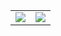 <!--
**ZhiyuanLck/ZhiyuanLck** is a ✨ _special_ ✨ repository because its `README.md` (this file) appears on your GitHub profile.

Here are some ideas to get you started:

- 🔭 I’m currently working on ...
- 🌱 I’m currently learning ...
- 👯 I’m looking to collaborate on ...
- 🤔 I’m looking for help with ...
- 💬 Ask me about ...
- 📫 How to reach me: ...
- 😄 Pronouns: ...
- ⚡ Fun fact: ...
-->

<table border="0">
   <tr>
       <td><img src="https://github-readme-stats.vercel.app/api/top-langs/?username=ZhiyuanLck&layout=compact&hide=VHDL,javascript&langs_count=8&hide_border=true"></td>
       <td><img src="https://github-readme-stats.vercel.app/api?username=ZhiyuanLck&count_private=true&show_icons=true&theme=buefy&hide_border=true"></td>
   </tr>
</table>
